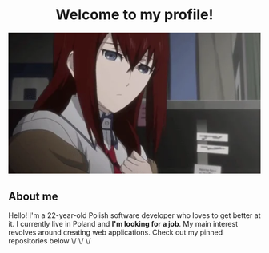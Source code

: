 <h1 align="center">Welcome to my profile!</h1>
<div align="center">
    <img width="1000" src="./content/banner.webp"/>
</div>
<h2>About me</h2>
<p>
    Hello! I'm a 22-year-old Polish software developer who loves to get better at it. I currently live in Poland and <b>I'm looking for a job</b>.
    My main interest revolves around creating web applications. Check out my pinned repositories below \/ \/ \/
</p>

<!--
**ThePanToster/ThePanToster** is a ✨ _special_ ✨ repository because its `README.md` (this file) appears on your GitHub profile.

Here are some ideas to get you started:

- 🔭 I’m currently working on ...
- 🌱 I’m currently learning ...
- 👯 I’m looking to collaborate on ...
- 🤔 I’m looking for help with ...
- 💬 Ask me about ...
- 📫 How to reach me: ...
- 😄 Pronouns: ...
- ⚡ Fun fact: ...
-->
